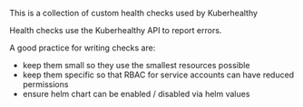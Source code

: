 This is a collection of custom health checks used by Kuberhealthy

Health checks use the Kuberhealthy API to report errors.

A good practice for writing checks are:
 - keep them small so they use the smallest resources possible
 - keep them specific so that RBAC for service accounts can have reduced permissions
 - ensure helm chart can be enabled / disabled via helm values   
